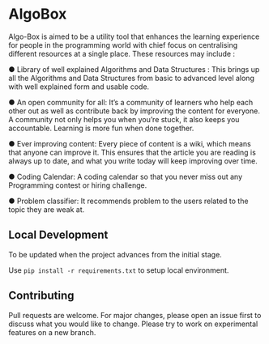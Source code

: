 # AlgoBox 
Algo-Box is aimed to be a utility tool that enhances the learning experience for people in the
programming world with chief focus on centralising different resources at a single place.
These resources may include :

● Library of well explained Algorithms and Data Structures : This brings up all the
Algorithms and Data Structures from basic to advanced level along with well explained
form and usable code.

● An open community for all: It’s a community of learners who help each other out as
well as contribute back by improving the content for everyone. A community not
only helps you when you’re stuck, it also keeps you accountable. Learning is more
fun when done together.

● Ever improving content: Every piece of content is a wiki, which means that anyone
can improve it. This ensures that the article you are reading is always up to date, and
what you write today will keep improving over time.

● Coding Calendar: A coding calendar so that you never miss out any Programming
contest or hiring challenge.

● Problem classifier:  It recommends problem to the users related to the topic they are
weak at.

## Local Development 
To be updated when the project advances from the initial stage.

Use `pip install -r requirements.txt` to setup local environment.

## Contributing
Pull requests are welcome. For major changes, please open an issue first to discuss what you would like to change.
Please try to work on experimental features on a new branch.

